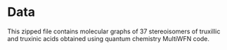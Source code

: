 # Data
This zipped file contains molecular graphs of 37 stereoisomers of truxillic and truxinic acids obtained using quantum chemistry MultiWFN code.
